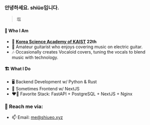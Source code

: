 ### 안녕하세요. shiüo입니다.
> 塩
#### 🍣 Who I Am
- 🎒 **[Korea Science Academy of KAIST](https://ksa.hs.kr/) 22th**
- 🎸 Amateur guitarist who enjoys covering music on electric guitar.
- 🎶 Occasionally creates Vocaloid covers, tuning the vocals to blend music with technology.

#### 🏗️ What I Do
- 🖥️ Backend Development w/ Python & Rust
- 📱 Sometimes Frontend w/ NextJS
- ❤💓 Favorite Stack: FastAPI + PostgreSQL + NextJS + Nginx

### 📮 Reach me via:
- 📫 Email: <me@shiueo.xyz>
